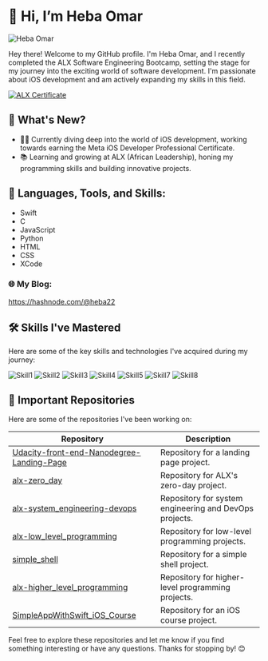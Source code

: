 # 👋 Hi, I’m Heba Omar

![Heba Omar](https://github.com/hebaomar94/hebaomar94/assets/97067717/630ebfeb-4cb7-40b3-b9b5-57c6b7399f7e)

Hey there! Welcome to my GitHub profile. I'm Heba Omar, and I recently completed the ALX Software Engineering Bootcamp, setting the stage for my journey into the exciting world of software development. I'm passionate about iOS development and am actively expanding my skills in this field.


[![ALX Certificate](https://img.shields.io/badge/ALX%20Certificate-%23FF5722.svg?&style=for-the-badge&logo=pdf&logoColor=white)](https://github.com/hebaomar94/hebaomar94/raw/main/Heba%20Omar%20ALX%20SE%20Front%20End%20Certificate.pdf)


## 🌟 What's New?

- 👩‍💻 Currently diving deep into the world of iOS development, working towards earning the Meta iOS Developer Professional Certificate.
- 📚 Learning and growing at ALX (African Leadership), honing my programming skills and building innovative projects.

## 🚀 Languages, Tools, and Skills:

- Swift
- C
- JavaScript
- Python
- HTML
- CSS
- XCode

### 🌐 My Blog:

https://hashnode.com/@heba22


## 🛠️ Skills I've Mastered

Here are some of the key skills and technologies I've acquired during my journey:

![Skill1](https://github.com/hebaomar94/hebaomar94/assets/97067717/1a413c90-9671-4563-ba5f-40011c304e71)
![Skill2](https://user-images.githubusercontent.com/97067717/207966992-c7e8f5b7-2750-470c-8bb5-9010872c6999.png)
![Skill3](https://user-images.githubusercontent.com/97067717/207967023-77075a7d-9f73-482b-92f7-c84685f1dd1f.png)
![Skill4](https://user-images.githubusercontent.com/97067717/207967052-60dde228-9b68-4d28-b06e-6b9c94bd9d7b.png)
![Skill5](https://user-images.githubusercontent.com/97067717/207967074-bcaa77b0-3ced-46b8-8b0f-ede882e66790.png)
![Skill7](https://user-images.githubusercontent.com/97067717/207969976-b47811fc-cae4-4d72-93e1-226e29b02b96.png)
![Skill8](https://github.com/hebaomar94/hebaomar94/assets/97067717/80403dfa-76d9-40ef-a9c0-2b4aa11827d8)

## 📂 Important Repositories

Here are some of the repositories I've been working on:

| Repository                                           | Description                                      |
| ---------------------------------------------------- | ------------------------------------------------ |
| [Udacity-front-end-Nanodegree-Landing-Page](https://github.com/hebaomar94/Udacity-front-end-Nanodegree-Landing-Page) | Repository for a landing page project.          |
| [alx-zero_day](https://github.com/hebaomar94/alx-zero_day) | Repository for ALX's zero-day project.          |
| [alx-system_engineering-devops](https://github.com/hebaomar94/alx-system_engineering-devops) | Repository for system engineering and DevOps projects. |
| [alx-low_level_programming](https://github.com/hebaomar94/alx-low_level_programming) | Repository for low-level programming projects.  |
| [simple_shell](https://github.com/hebaomar94/simple_shell) | Repository for a simple shell project.           |
| [alx-higher_level_programming](https://github.com/hebaomar94/alx-higher_level_programming) | Repository for higher-level programming projects. |
| [SimpleAppWithSwift_iOS_Course](https://github.com/hebaomar94/SimpleAppWithSwift_iOS_Course) | Repository for an iOS course project.           |

Feel free to explore these repositories and let me know if you find something interesting or have any questions. Thanks for stopping by! 😊
